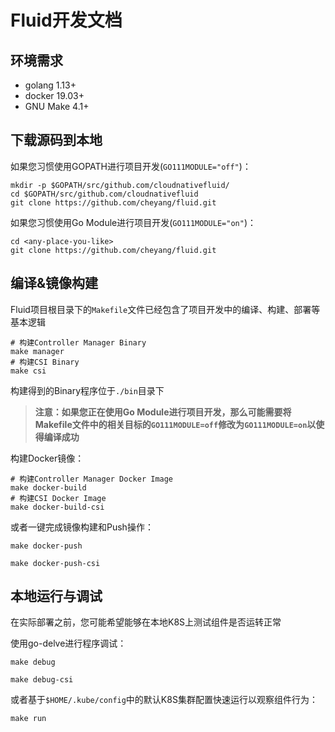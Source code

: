 # Fluid开发文档

## 环境需求
- golang 1.13+
- docker 19.03+
- GNU Make 4.1+

## 下载源码到本地

如果您习惯使用GOPATH进行项目开发(`GO111MODULE="off"`)：
```shell script
mkdir -p $GOPATH/src/github.com/cloudnativefluid/
cd $GOPATH/src/github.com/cloudnativefluid
git clone https://github.com/cheyang/fluid.git
```

如果您习惯使用Go Module进行项目开发(`GO111MODULE="on"`)：
```shell script
cd <any-place-you-like>
git clone https://github.com/cheyang/fluid.git
```

## 编译&镜像构建
Fluid项目根目录下的`Makefile`文件已经包含了项目开发中的编译、构建、部署等基本逻辑
```shell script
# 构建Controller Manager Binary
make manager
# 构建CSI Binary
make csi
```
构建得到的Binary程序位于`./bin`目录下

>**注意：如果您正在使用Go Module进行项目开发，那么可能需要将Makefile文件中的相关目标的`GO111MODULE=off`修改为`GO111MODULE=on`以使得编译成功**

构建Docker镜像：
```shell script
# 构建Controller Manager Docker Image
make docker-build
# 构建CSI Docker Image
make docker-build-csi
```

或者一键完成镜像构建和Push操作：
```shell script
make docker-push

make docker-push-csi
```

## 本地运行与调试
在实际部署之前，您可能希望能够在本地K8S上测试组件是否运转正常

使用go-delve进行程序调试：
```shell script
make debug

make debug-csi
```

或者基于`$HOME/.kube/config`中的默认K8S集群配置快速运行以观察组件行为：
```shell script
make run
```